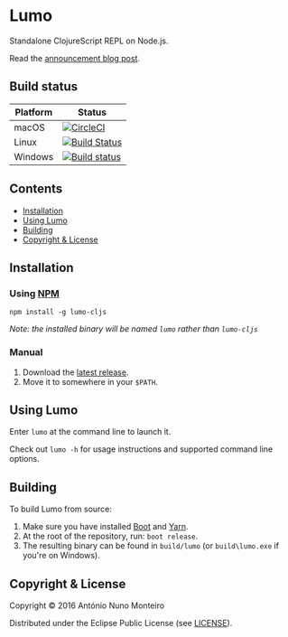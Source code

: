 # Lumo

Standalone ClojureScript REPL on Node.js.

Read the [announcement blog post](https://anmonteiro.com/2016/11/the-fastest-clojure-repl-in-the-world/).

## Build status

| Platform  | Status   |
| --------- | ---------|
| macOS     | [![CircleCI](https://circleci.com/gh/anmonteiro/lumo.svg?style=svg&circle-token=0fb81464fa32b1f2a08972b90ef33e3151fbe0dc)](https://circleci.com/gh/anmonteiro/lumo) |
| Linux     | [![Build Status](https://travis-ci.com/anmonteiro/lumo.svg?token=SPqKLFKeVPtPxyKcArsV&branch=master)](https://travis-ci.com/anmonteiro/lumo) |
| Windows   | [![Build status](https://ci.appveyor.com/api/projects/status/oicv0857k05akins?svg=true)](https://ci.appveyor.com/project/anmonteiro/lumo) |

## Contents

- [Installation](#installation)
- [Using Lumo](#using-lumo)
- [Building](#building)
- [Copyright & License](#copyright--license)

## Installation

### Using [NPM](https://www.npmjs.com/package/lumo-cljs)

`npm install -g lumo-cljs`

_Note: the installed binary will be named `lumo` rather than `lumo-cljs`_

### Manual

1. Download the [latest release](https://github.com/anmonteiro/lumo/releases/latest).
2. Move it to somewhere in your `$PATH`.

## Using Lumo

Enter `lumo` at the command line to launch it.

Check out `lumo -h` for usage instructions and supported command line options.

## Building

To build Lumo from source:

1. Make sure you have installed [Boot](http://boot-clj.com/) and [Yarn](https://yarnpkg.com/).
2. At the root of the repository, run: `boot release`.
3. The resulting binary can be found in `build/lumo` (or `build\lumo.exe` if you're
on Windows).

## Copyright & License

Copyright © 2016 António Nuno Monteiro

Distributed under the Eclipse Public License (see [LICENSE](./LICENSE)).
